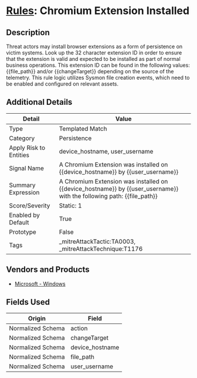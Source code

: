 # [Rules](README.md): Chromium Extension Installed

## Description
Threat actors may install browser extensions as a form of persistence on victim systems. Look up the 32 character extension ID in order to ensure that the extension is valid and expected to be installed as part of normal business operations. This extension ID can be found in the following values: {{file_path}} and/or {{changeTarget}} depending on the source of the telemetry. This rule logic utilizes Sysmon file creation events, which need to be enabled and configured on relevant assets.

## Additional Details
|Detail|Value|
|----|----|
|Type|Templated Match|
|Category|Persistence|
|Apply Risk to Entities|device_hostname, user_username|
|Signal Name|A Chromium Extension was installed on {{device_hostname}} by {{user_username}}|
|Summary Expression|A Chromium Extension was installed on {{device_hostname}} by {{user_username}}  with the following path: {{file_path}}|
|Score/Severity|Static: 1|
|Enabled by Default|True|
|Prototype|False|
|Tags|_mitreAttackTactic:TA0003, _mitreAttackTechnique:T1176|
## Vendors and Products
- [Microsoft - Windows](../products/1ff7546c-cb36-4a24-87f7-89d2cecc5761.md)


## Fields Used

|Origin|Field|
|----|----|
|Normalized Schema|action|
|Normalized Schema|changeTarget|
|Normalized Schema|device_hostname|
|Normalized Schema|file_path|
|Normalized Schema|user_username|


